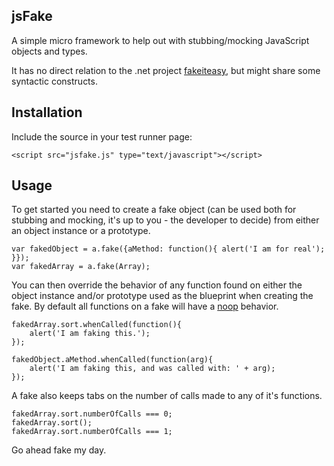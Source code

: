jsFake
------
A simple micro framework to help out with stubbing/mocking JavaScript objects and types.

It has no direct relation to the .net project [fakeiteasy](http://code.google.com/p/fakeiteasy/),
but might share some syntactic constructs.

Installation
------------
Include the source in your test runner page:

	<script src="jsfake.js" type="text/javascript"></script>

Usage
-----
To get started you need to create a fake object (can be used both for stubbing and mocking,
it's up to you - the developer to decide) from either an object instance or a prototype.

	var fakedObject = a.fake({aMethod: function(){ alert('I am for real'); }});
	var fakedArray = a.fake(Array);

You can then override the behavior of any function found on either the object instance and/or
prototype used as the blueprint when creating the fake.
By default all functions on a fake will have a [noop](http://www.wikipedia.org/wiki/NOP) behavior.

	fakedArray.sort.whenCalled(function(){
		alert('I am faking this.');
	});

	fakedObject.aMethod.whenCalled(function(arg){
		alert('I am faking this, and was called with: ' + arg);
	});

A fake also keeps tabs on the number of calls made to any of it's functions.

	fakedArray.sort.numberOfCalls === 0;
	fakedArray.sort();
	fakedArray.sort.numberOfCalls === 1;

Go ahead fake my day.
